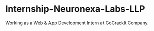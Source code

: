 # Internship-Neuronexa-Labs-LLP
Working as a Web &amp; App Development Intern at GoCrackIt Company.
